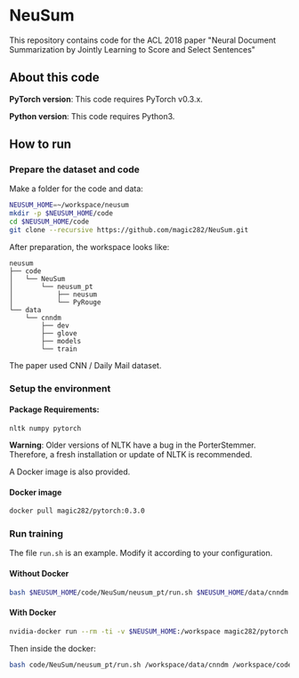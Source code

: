 # NeuSum
This repository contains code for the ACL 2018 paper "Neural Document Summarization by Jointly Learning to Score and Select Sentences"

## About this code
**PyTorch version**: This code requires PyTorch v0.3.x.

**Python version**: This code requires Python3.


## How to run

### Prepare the dataset and code
Make a folder for the code and data:
```bash
NEUSUM_HOME=~/workspace/neusum
mkdir -p $NEUSUM_HOME/code
cd $NEUSUM_HOME/code
git clone --recursive https://github.com/magic282/NeuSum.git
```
After preparation, the workspace looks like:
```
neusum
├── code
│   └── NeuSum
│       └── neusum_pt
│           ├── neusum
│           └── PyRouge
└── data
    └── cnndm
        ├── dev
        ├── glove
        ├── models
        └── train
```

The paper used CNN / Daily Mail dataset.
### Setup the environment
#### Package Requirements:
```
nltk numpy pytorch
```
**Warning**: Older versions of NLTK have a bug in the PorterStemmer. Therefore, a fresh installation or update of NLTK is recommended.

A Docker image is also provided.
#### Docker image
```bash
docker pull magic282/pytorch:0.3.0
```
### Run training
The file `run.sh` is an example. Modify it according to your configuration.
#### Without Docker
```bash
bash $NEUSUM_HOME/code/NeuSum/neusum_pt/run.sh $NEUSUM_HOME/data/cnndm $NEUSUM_HOME/code/NeuSum/neusum_pt
```
#### With Docker
```bash
nvidia-docker run --rm -ti -v $NEUSUM_HOME:/workspace magic282/pytorch:0.3.0
```
Then inside the docker:
```bash
bash code/NeuSum/neusum_pt/run.sh /workspace/data/cnndm /workspace/code/NeuSum/neusum_pt
```